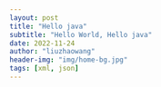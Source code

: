 ```yaml
---
layout: post
title: "Hello java"
subtitle: "Hello World, Hello java"
date: 2022-11-24
author: "liuzhaowang"
header-img: "img/home-bg.jpg"
tags: [xml, json]
---
```

